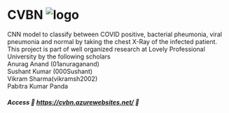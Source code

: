 # CVBN ![logo](https://user-images.githubusercontent.com/54889234/209685566-63d06c00-aadb-40b7-a10d-55fc1b2e162e.png)

CNN model to classify between COVID positive, bacterial pheumonia, viral pneumonia and normal by taking the chest X-Ray of the infected patient. <br/>
This project is part of well organized research at Lovely Professional University by the following scholars <br/>
Anurag Anand (01anuraganand)<br/>
Sushant Kumar (000Sushant)<br/>
Vikram Sharma(vikramsh2002)<br/>
Pabitra Kumar Panda<br/>

##### Access 🚀 https://cvbn.azurewebsites.net/ 🚀


